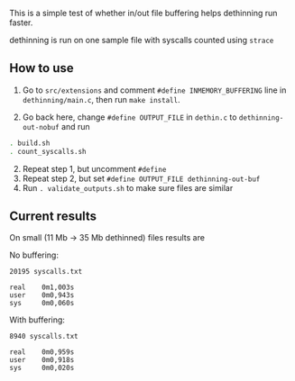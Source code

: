 This is a simple test of whether in/out file buffering helps dethinning run faster.

dethinning is run on one sample file with syscalls counted using `strace`

## How to use

1. Go to `src/extensions` and comment `#define INMEMORY_BUFFERING` line in `dethinning/main.c`, then run `make install`.

2. Go back here, change `#define OUTPUT_FILE` in `dethin.c` to `dethinning-out-nobuf` and run

```bash
. build.sh
. count_syscalls.sh
```

2. Repeat step 1, but uncomment `#define`
3. Repeat step 2, but set `#define OUTPUT_FILE dethinning-out-buf`
4. Run `. validate_outputs.sh` to make sure files are similar

## Current results

On small (11 Mb -> 35 Mb dethinned) files results are

No buffering:

```
20195 syscalls.txt

real    0m1,003s
user    0m0,943s
sys     0m0,060s
```

With buffering:

```
8940 syscalls.txt

real    0m0,959s
user    0m0,918s
sys     0m0,020s
```
